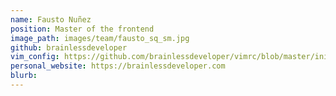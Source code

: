 ```yaml
---
name: Fausto Nuñez
position: Master of the frontend
image_path: images/team/fausto_sq_sm.jpg
github: brainlessdeveloper
vim_config: https://github.com/brainlessdeveloper/vimrc/blob/master/init.vim
personal_website: https://brainlessdeveloper.com
blurb:
---
```

